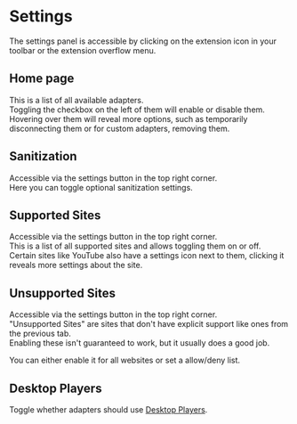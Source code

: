 # Settings

The settings panel is accessible by clicking on the extension icon in your toolbar or the extension overflow menu.

## Home page

This is a list of all available adapters.  
Toggling the checkbox on the left of them will enable or disable them.  
Hovering over them will reveal more options, such as temporarily disconnecting them or for custom adapters, removing them.

## Sanitization

Accessible via the settings button in the top right corner.  
Here you can toggle optional sanitization settings.

## Supported Sites

Accessible via the settings button in the top right corner.  
This is a list of all supported sites and allows toggling them on or off.  
Certain sites like YouTube also have a settings icon next to them, clicking it reveals more settings about the site.

## Unsupported Sites

Accessible via the settings button in the top right corner.  
"Unsupported Sites" are sites that don't have explicit support like ones from the previous tab.  
Enabling these isn't guaranteed to work, but it usually does a good job.

You can either enable it for all websites or set a allow/deny list.

## Desktop Players

Toggle whether adapters should use [Desktop Players](/desktop-players).
